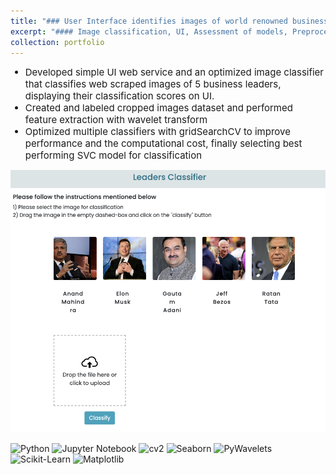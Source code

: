 ```yaml
---
title: "### User Interface identifies images of world renowned businessmen"
excerpt: "#### Image classification, UI, Assessment of models, Preprocessing, Feature engineering, Visualization<br/>"
collection: portfolio
---
```

<ul>
    <li style="font-size:15px">Developed simple UI web service and an optimized image classifier that classifies web scraped images of 5 business leaders, displaying their classification scores on UI.</li>
    <li style="font-size:15px">Created and labeled cropped images dataset and performed feature extraction with wavelet transform</li>
    <li style="font-size:15px">Optimized multiple classifiers with gridSearchCV to improve performance and the computational cost, finally selecting best performing SVC model for classification</li>
</ul>

![flowchart](/images/leadersClassifier.png)
<!-- <p>
    <img src="/images/leadersClassifier.png" alt="UI image">
</p> -->

<p style="margin-top:10px">
    <img src="https://img.shields.io/badge/Python-green" alt="Python">
    <img src="https://img.shields.io/badge/Jupyter%20Notebook-orange" alt="Jupyter Notebook">
    <img src="https://img.shields.io/badge/cv2-cornflowerblue" alt="cv2">
    <img src="https://img.shields.io/badge/Seaborn-navy" alt="Seaborn">
    <img src="https://img.shields.io/badge/PyWavelets-orchid" alt="PyWavelets">
    <img src="https://img.shields.io/badge/Sklearn-purple" alt="Scikit-Learn">
    <img src="https://img.shields.io/badge/Matplotlib-violet" alt="Matplotlib">
</p>